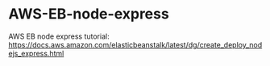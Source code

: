 # AWS-EB-node-express
AWS EB node express tutorial: https://docs.aws.amazon.com/elasticbeanstalk/latest/dg/create_deploy_nodejs_express.html
